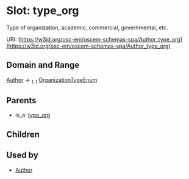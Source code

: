 
# Slot: type_org

Type of organization, academic, commercial, governmental, etc.

URI: [https://w3id.org/osc-em/oscem-schemas-spa/Author_type_org](https://w3id.org/osc-em/oscem-schemas-spa/Author_type_org)


## Domain and Range

[Author](Author.md) &#8594;  <sub>1..1</sub> [OrganizationTypeEnum](OrganizationTypeEnum.md)

## Parents

 *  is_a: [type_org](type_org.md)

## Children


## Used by

 * [Author](Author.md)
